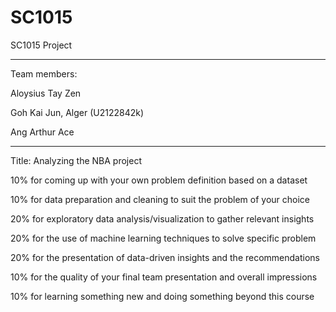 # SC1015

SC1015 Project

-----------------------------
Team members:

Aloysius Tay Zen

Goh Kai Jun, Alger (U2122842k)

Ang Arthur Ace

-----------------------------

Title: Analyzing the NBA project






10% for coming up with your own problem definition based on a dataset

10% for data preparation and cleaning to suit the problem of your choice

20% for exploratory data analysis/visualization to gather relevant insights

20% for the use of machine learning techniques to solve specific problem

20% for the presentation of data-driven insights and the recommendations

10% for the quality of your final team presentation and overall impressions

10% for learning something new and doing something beyond this course
